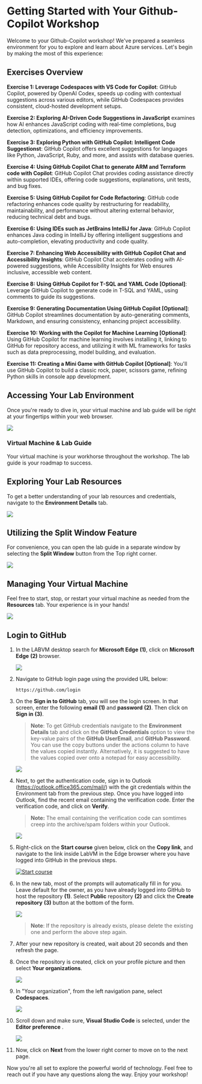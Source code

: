 # **Getting Started with Your Github-Copilot Workshop**
 
Welcome to your Github-Copilot workshop! We've prepared a seamless environment for you to explore and learn about Azure services. Let's begin by making the most of this experience:

## Exercises Overview

**Exercise 1: Leverage Codespaces with VS Code for Copilot**: GitHub Copilot, powered by OpenAI Codex, speeds up coding with contextual suggestions across various editors, while GitHub Codespaces provides consistent, cloud-hosted development setups.

**Exercise 2: Exploring AI-Driven Code Suggestions in JavaScript** examines how AI enhances JavaScript coding with real-time completions, bug detection, optimizations, and efficiency improvements.

**Exercise 3: Exploring Python with GitHub Copilot: Intelligent Code Suggestionst**: GitHub Copilot offers excellent suggestions for languages like Python, JavaScript, Ruby, and more, and assists with database queries.

**Exercise 4: Using GitHub Copilot Chat to generate ARM and Terraform code with Copilot**: GitHub Copilot Chat provides coding assistance directly within supported IDEs, offering code suggestions, explanations, unit tests, and bug fixes.

**Exercise 5: Using GitHub Copilot for Code Refactoring**: GitHub code refactoring enhances code quality by restructuring for readability, maintainability, and performance without altering external behavior, reducing technical debt and bugs.

**Exercise 6: Using IDEs such as JetBrains IntelliJ for Java**: GitHub Copilot enhances Java coding in IntelliJ by offering intelligent suggestions and auto-completion, elevating productivity and code quality.

**Exercise 7: Enhancing Web Accessibility with GitHub Copilot Chat and Accessibility Insights**: GitHub Copilot Chat accelerates coding with AI-powered suggestions, while Accessibility Insights for Web ensures inclusive, accessible web content.

**Exercise 8: Using GitHub Copilot for T-SQL and YAML Code [Optional]**: Leverage GitHub Copilot to generate code in T-SQL and YAML, using comments to guide its suggestions.

**Exercise 9: Generating Documentation Using GitHub Copilot [Optional]**: GitHub Copilot streamlines documentation by auto-generating comments, Markdown, and ensuring consistency, enhancing project accessibility.

**Exercise 10: Working with the Copilot for Machine Learning [Optional]**: Using GitHub Copilot for machine learning involves installing it, linking to GitHub for repository access, and utilizing it with ML frameworks for tasks such as data preprocessing, model building, and evaluation.

**Exercise 11: Creating a Mini Game with GitHub Copilot [Optional]**: You'll use GitHub Copilot to build a classic rock, paper, scissors game, refining Python skills in console app development.

## **Accessing Your Lab Environment**
 
Once you're ready to dive in, your virtual machine and lab guide will be right at your fingertips within your web browser.
 
   ![](../media/1st.png)

### **Virtual Machine & Lab Guide**
 
Your virtual machine is your workhorse throughout the workshop. The lab guide is your roadmap to success.
 
## **Exploring Your Lab Resources**
 
To get a better understanding of your lab resources and credentials, navigate to the **Environment Details** tab.
 
   ![](../media/2nd.png)
 
## **Utilizing the Split Window Feature**
 
For convenience, you can open the lab guide in a separate window by selecting the **Split Window** button from the Top right corner.
 
   ![](../media/3rd.png)
 
## **Managing Your Virtual Machine**
 
Feel free to start, stop, or restart your virtual machine as needed from the **Resources** tab. Your experience is in your hands!
 
   ![](../media/res.png)
 
## Login to GitHub

1. In the LABVM desktop search for **Microsoft Edge** **(1)**, click on **Microsoft Edge** **(2)** browser.

   ![](../media/Edge.png)

1. Navigate to GitHub login page using the provided URL below:
   ```
   https://github.com/login
   ```
   
1. On the **Sign in to GitHub** tab, you will see the login screen. In that screen, enter the following **email** **(1)** and **password** **(2)**. Then click on **Sign in** **(3)**. 

   >**Note**: To get GitHub credentials navigate to the **Environment Details** tab and click on the **GitHub Credentials** option to view the key-value pairs of the **GitHub UserEmail**, and **GitHub Password**. You can use the copy buttons under the actions column to have the values copied instantly. Alternatively, it is suggested to have the values copied over onto a notepad for easy accessibility. 
   
   ![](../media/github-login.png)
          
1. Next, to get the authentication code, sign in to Outlook (https://outlook.office365.com/mail/) with the git credentials within the Environment tab from the previous step. Once you have logged into Outlook, find the recent email containing the verification code. Enter the verification code, and click on **Verify**.

   >**Note:** The email containing the verification code can somtimes creep into the archive/spam folders within your Outlook.

   ![](../media/authgit.png)

1. Right-click on the **Start course** given below, click on the **Copy link**, and navigate to the link inside LabVM in the Edge browser where you have logged into GitHub in the previous steps.

   <!-- For start course, run in JavaScript:
   'https://github.com/new?' + new URLSearchParams({
     template_owner: 'skills',
     template_name: 'copilot-codespaces-vscode',
     owner: '@me',
     name: 'skills-copilot-codespaces-vscode',
     description: 'My clone repository',
     visibility: 'public',
   }).toString()
   -->

   [![Start course](https://user-images.githubusercontent.com/1221423/235727646-4a590299-ffe5-480d-8cd5-8194ea184546.svg)](https://github.com/new?template_owner=skills&template_name=copilot-codespaces-vscode&owner=%40me&name=skills-copilot-codespaces-vscode&description=My+clone+repository&visibility=public)
   
1. In the new tab, most of the prompts will automatically fill in for you. Leave default for the owner, as you have already logged into GitHub to host the repository **(1)**. Select **Public** repository **(2)** and click the **Create repository** **(3)** button at the bottom of the form.

   ![](../media/skills-new-repo.png)

   >**Note**: If the repository is already exists, please delete the existing one and perform the above step again.

1. After your new repository is created, wait about 20 seconds and then refresh the page.

1. Once the repository is created, click on your profile picture and then select **Your organizations**.

   ![](../media/organization.png)

1. In "Your organization", from the left navigation pane, select **Codespaces**.

   ![](../media/codespace.png)

1. Scroll down and make sure, **Visual Studio Code** is selected, under the **Editor preference** .

     ![](../media/vscode1.png)

1. Now, click on **Next** from the lower right corner to move on to the next page.
 
Now you're all set to explore the powerful world of technology. Feel free to reach out if you have any questions along the way. Enjoy your workshop!

